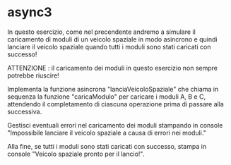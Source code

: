 # async3
In questo esercizio, come nel precendente andremo a simulare il caricamento di moduli di un veicolo spaziale in modo asincrono e quindi lanciare il veicolo spaziale quando tutti i moduli sono stati caricati con successo!

ATTENZIONE : il caricamento dei moduli in questo esercizio non sempre potrebbe riuscire!

Implementa la funzione asincrona "lanciaVeicoloSpaziale" che chiama in sequenza la funzione "caricaModulo" per caricare i moduli A, B e C, attendendo il completamento di ciascuna operazione prima di passare alla successiva.

Gestisci eventuali errori nel caricamento dei moduli stampando in console "Impossibile lanciare il veicolo spaziale a causa di errori nei moduli."

Alla fine, se tutti i moduli sono stati caricati con successo, stampa in console "Veicolo spaziale pronto per il lancio!".

